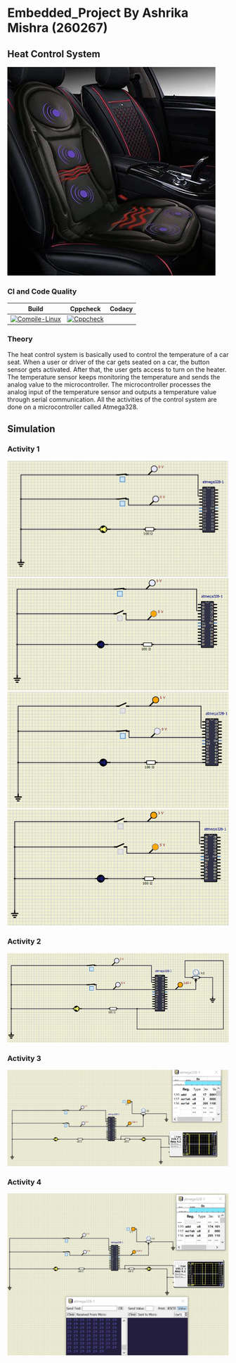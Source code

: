 # Embedded_Project By Ashrika Mishra (260267)

## Heat Control System

![OIP](Simulation/OIP.jfif)

### CI and Code Quality
|Build|Cppcheck|Codacy|
|:--:|:--:|:--:|
|[![Compile-Linux](https://github.com/AshrikaMishra13/260267_EmbeddedC/actions/workflows/Compile.yml/badge.svg)](https://github.com/AshrikaMishra13/260267_EmbeddedC/actions/workflows/Compile.yml)|[![Cppcheck](https://github.com/AshrikaMishra13/260267_EmbeddedC/actions/workflows/CodeQuality.yml/badge.svg)](https://github.com/AshrikaMishra13/260267_EmbeddedC/actions/workflows/CodeQuality.yml)

### Theory
The heat control system is basically used to control the temperature of a car seat. When a user or driver of the car gets seated on a car, the button sensor gets activated. After that, the user gets access to turn on the heater. The temperature sensor keeps monitoring the temperature and sends the analog value to the microcontroller. The microcontroller processes the analog input of the temperature sensor and outputs a temperature value through serial communication. All the activities of the control system are done on a microcontroller called Atmega328.

## Simulation
### Activity 1
![1](Simulation/1-min.png)
![2](Simulation/2-min.png)
![3](Simulation/3-min.png)
![4](Simulation/4-min.png)
### Activity 2
![Activity2](Simulation/Activity2.png)
### Activity 3
![Activity2](Simulation/Activity3.png)
### Activity 4
![Activity2](Simulation/Activity4.png)
